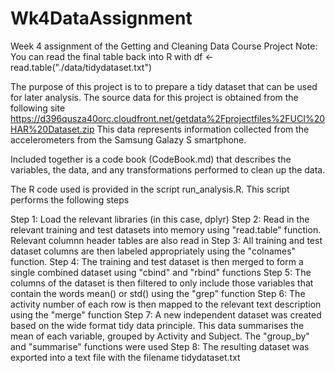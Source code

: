 # Wk4DataAssignment
Week 4 assignment of the Getting and Cleaning Data Course Project
Note: You can read the final table back into R with df <-read.table("./data/tidydataset.txt")

The purpose of this project is to to prepare a tidy dataset that can be used for later analysis. The source data for this project is obtained from the following site https://d396qusza40orc.cloudfront.net/getdata%2Fprojectfiles%2FUCI%20HAR%20Dataset.zip
This data represents information collected from the accelerometers from the Samsung Galazy S smartphone. 

Included together is a code book (CodeBook.md) that describes the variables, the data, and any transformations performed to clean up the data. 

The R code used is provided in the script run_analysis.R. This script performs the following steps

Step 1: Load the relevant libraries (in this case, dplyr)
Step 2: Read in the relevant training and test datasets into memory using "read.table" function. Relevant columnn header tables are also read in
Step 3: All training and test dataset columns are then labeled appropriately using the "colnames" function.
Step 4: The training and test dataset is then merged to form a single combined dataset using "cbind" and "rbind" functions
Step 5: The columns of the dataset is then filtered to only include those variables that contain the words mean() or std() using the "grep" function
Step 6: The activity number of each row is then mapped to the relevant text description using the "merge" function
Step 7: A new independent dataset was created based on the wide format tidy data principle. This data summarises the mean of each variable, grouped by Activity and Subject. The "group_by" and "summarise" functions were used
Step 8: The resulting dataset was exported into a text file with the filename tidydataset.txt


